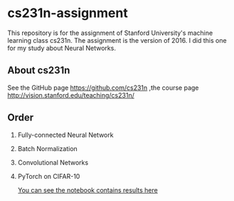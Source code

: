 # <WIP> cs231n-assignment 

This repository is for the assignment of Stanford University's machine learning class cs231n.
The assignment is the version of 2016.
I did this one for my study about Neural Networks.

## About cs231n
See the GitHub page https://github.com/cs231n
,the course page http://vision.stanford.edu/teaching/cs231n/

## Order
1. Fully-connected Neural Network
2. Batch Normalization
3. Convolutional Networks
4. PyTorch on CIFAR-10

    [You can see the notebook contains results here](https://www.kaggle.com/tomoshimo/pytorch-cs231n)

